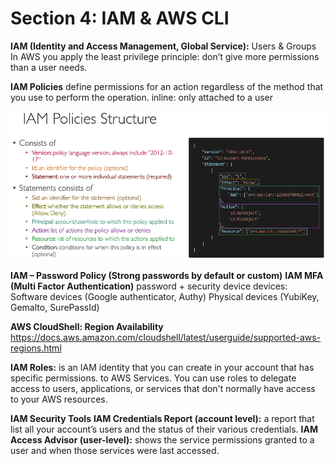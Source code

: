 # Section 4: IAM & AWS CLI
**IAM (Identity and Access Management, Global Service):** Users & Groups
In AWS you apply the least privilege principle: don’t give more permissions than a user needs.

**IAM Policies** define permissions for an action regardless of the method that you use to perform the operation.
inline: only attached to a user

<p align="center">
  <img src="../images/iampolicy.png" width="600">
  <br/>
</p>

**IAM – Password Policy (Strong passwords by default or custom)**
**IAM MFA (Multi Factor Authentication)**
	password + security device
devices: 
	Software devices (Google authenticator, Authy)
	Physical devices (YubiKey, Gemalto, SurePassId)

**AWS CloudShell: Region Availability**
https://docs.aws.amazon.com/cloudshell/latest/userguide/supported-aws-regions.html

**IAM Roles:** is an IAM identity that you can create in your account that has specific permissions. to AWS Services. You can use roles to delegate access to users, applications, or services that don't normally have access to your AWS resources.

**IAM Security Tools**
**IAM Credentials Report (account level):** a report that list all your account’s users and the status of their various credentials.
**IAM Access Advisor (user-level):** shows the service permissions granted to a user and when those services were last accessed.